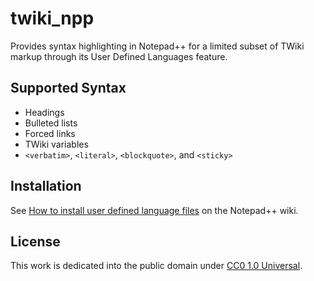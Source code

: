 # twiki_npp

Provides syntax highlighting in Notepad++ for a limited subset of TWiki markup through its User Defined Languages feature.

## Supported Syntax

- Headings
- Bulleted lists
- Forced links
- TWiki variables
- `<verbatim>`, `<literal>`, `<blockquote>`, and `<sticky>`

## Installation

See [How to install user defined language files](http://docs.notepad-plus-plus.org/index.php/User_Defined_Language_Files#How_to_install_user_defined_language_files) on the Notepad++ wiki.

## License

This work is dedicated into the public domain under [CC0 1.0 Universal](https://creativecommons.org/publicdomain/zero/1.0/).
